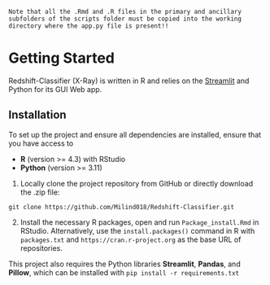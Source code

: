 ```{attention}
Note that all the .Rmd and .R files in the primary and ancillary subfolders of the scripts folder must be copied into the working directory where the app.py file is present!!
```

# Getting Started

Redshift-Classifier (X-Ray) is written in R and relies on the [Streamlit]([https://pytorch.org/](https://streamlit.io/)) and Python for its GUI Web app.

## Installation

To set up the project and ensure all dependencies are installed, ensure that you have access to
* **R** (version >= 4.3) with RStudio
* **Python** (version >= 3.11)

1. Locally clone the project repository from GitHub or directly download the .zip file:
```
git clone https://github.com/Milind018/Redshift-Classifier.git 
```

2. Install the necessary R packages, open and run `Package_install.Rmd` in RStudio. Alternatively, use the `install.packages()` command in R with `packages.txt` and `https://cran.r-project.org` as the base URL of repositories.

This project also requires the Python libraries **Streamlit**, **Pandas**, and **Pillow**, which can be installed with `pip install -r requirements.txt`
